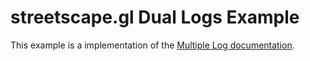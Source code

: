 # streetscape.gl Dual Logs Example

This example is a implementation of the [Multiple Log documentation](../../docs/advanced-topics/display-multiple-logs).
